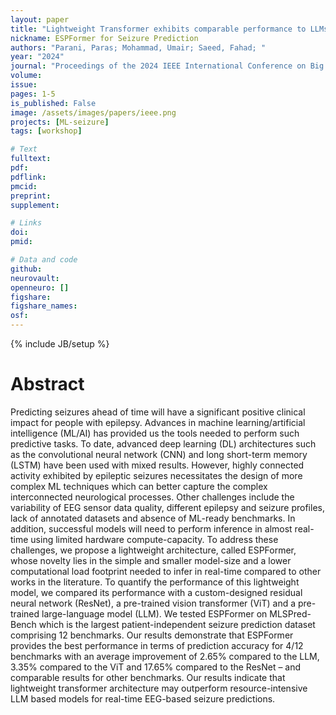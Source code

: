 ```yaml
---
layout: paper
title: "Lightweight Transformer exhibits comparable performance to LLMs for Seizure Prediction: A case for light-weight models for EEG data"
nickname: ESPFormer for Seizure Prediction
authors: "Parani, Paras; Mohammad, Umair; Saeed, Fahad; "
year: "2024"
journal: "Proceedings of the 2024 IEEE International Conference on Big Data workshop HPC-BOD 2024"
volume: 
issue:
pages: 1-5
is_published: False
image: /assets/images/papers/ieee.png
projects: [ML-seizure]
tags: [workshop]

# Text
fulltext: 
pdf:
pdflink:
pmcid:
preprint: 
supplement:

# Links
doi: 
pmid:

# Data and code
github: 
neurovault:
openneuro: []
figshare:
figshare_names:
osf:
---
```

{% include JB/setup %}

# Abstract

Predicting seizures ahead of time will have a significant positive clinical impact for people with epilepsy. Advances in machine learning/artificial intelligence (ML/AI) has provided us the tools needed to perform such predictive tasks. To date, advanced deep learning (DL) architectures such as the convolutional neural network (CNN) and long short-term memory (LSTM) have been used with mixed results. However, highly connected activity exhibited by epileptic seizures necessitates the design of more complex ML techniques which can better capture the complex interconnected neurological processes. Other challenges include the variability of EEG sensor data quality, different epilepsy and seizure profiles, lack of annotated datasets and absence of ML-ready benchmarks. In addition, successful models will need to perform inference in almost real-time using limited hardware compute-capacity. To address these challenges, we propose a lightweight architecture, called ESPFormer, whose novelty lies in the simple and smaller model-size and a lower computational load footprint needed to infer in real-time compared to other works in the literature. To quantify the performance of this lightweight model, we compared its performance with a custom-designed residual neural network (ResNet), a pre-trained vision transformer (ViT) and a pre-trained large-language model (LLM). We tested ESPFormer on MLSPred-Bench which is the largest patient-independent seizure prediction dataset comprising 12 benchmarks. Our results demonstrate that ESPFormer provides the best performance in terms of prediction accuracy for 4/12 benchmarks with an average improvement of 2.65% compared to the LLM, 3.35% compared to the ViT and 17.65% compared to the ResNet – and comparable results for other benchmarks. Our results indicate that lightweight transformer architecture may outperform resource-intensive LLM based models for real-time EEG-based seizure predictions.